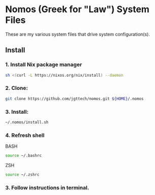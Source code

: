 # Nomos (Greek for "Law") System Files

These are my various system files that drive system configuration(s).

## Install

### 1. Install Nix package manager

```bash
sh <(curl -L https://nixos.org/nix/install) --daemon
```

### 2. Clone:

```bash
git clone https://github.com/jgttech/nomos.git ${HOME}/.nomos
```

### 3. Install:

```bash
~/.nomos/install.sh
```

### 4. Refresh shell

BASH
```bash
source ~/.bashrc
```

ZSH
```bash
source ~/.zshrc
```

### 3. Follow instructions in terminal.
